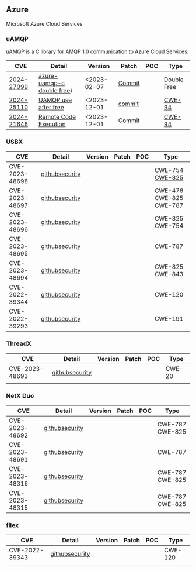 ## Azure 

Microsoft Azure Cloud Services


### uAMQP

[uAMQP](https://github.com/Azure/azure-uamqp-c) is a C library for AMQP 1.0 communication to Azure Cloud Services.

| CVE                                                          | Detail                                                       | Version     | Patch                                                        | POC  | Type                                                     |
| ------------------------------------------------------------ | ------------------------------------------------------------ | ----------- | ------------------------------------------------------------ | ---- | -------------------------------------------------------- |
| [2024-27099](https://cve.mitre.org/cgi-bin/cvename.cgi?name=CVE-2024-27099) | [azure-uamqp-c double free](https://github.com/Azure/azure-uamqp-c/security/advisories/GHSA-6rh4-fj44-v4jj)) | <2023-02-07 | [Commit](https://github.com/espressif/esp-idf/commit/d98d1e) |      | Double Free                                              |
| [2024-25110](https://www.cve.org/CVERecord?id=CVE-2024-25110) | [UAMQP use after free](https://github.com/Azure/azure-uamqp-c/security/advisories/GHSA-c646-4whf-r67v) | <2023-12-01 | [commit](https://github.com/Azure/azure-uamqp-c/commit/30865c9ccedaa32ddb036e87a8ebb52c3f18f695) |      | [CWE-94](https://cwe.mitre.org/data/definitions/94.html) |
| [2024-21646]()                                               | [Remote Code Execution](https://github.com/Azure/azure-uamqp-c/security/advisories/GHSA-j29m-p99g-7hpv) | <2023-12-01 | [Commit](https://github.com/Azure/azure-uamqp-c/commit/12ddb3a31a5a97f55b06fa5d74c59a1d84ad78fe) |      | [CWE-94](https://cwe.mitre.org/data/definitions/94.html) |

### USBX

| CVE            | Detail                                                       | Version | Patch | POC  | Type                                                         |
| -------------- | ------------------------------------------------------------ | ------- | ----- | ---- | ------------------------------------------------------------ |
| CVE-2023-48698 | [githubsecurity](https://github.com/eclipse-threadx/usbx/security/advisories/GHSA-grhp-f66q-x857) |         |       |      | [CWE-754](https://github.com/advisories?query=cwe%3A754) [CWE-825](https://github.com/advisories?query=cwe%3A825) |
| CVE-2023-48697 | [githubsecurity](https://github.com/eclipse-threadx/usbx/security/advisories/GHSA-p2p9-wp2q-wjv4) |         |       |      | CWE-476 CWE-825 CWE-787                                      |
| CVE-2023-48696 | [githubsecurity](https://github.com/eclipse-threadx/usbx/security/advisories/GHSA-h733-98hq-f884) |         |       |      | CWE-825 CWE-754                                              |
| CVE-2023-48695 | [githubsecurity](https://github.com/eclipse-threadx/usbx/security/advisories/GHSA-mwj9-rpph-v8wc) |         |       |      | CWE-787                                                      |
| CVE-2023-48694 | [githubsecurity](https://github.com/eclipse-threadx/usbx/security/advisories/GHSA-qjw8-7w86-44qj) |         |       |      | CWE-825 CWE-843                                              |
| CVE-2022-39344 | [githubsecurity](https://github.com/eclipse-threadx/usbx/security/advisories/GHSA-m9p8-xrp7-vvqp) |         |       |      | CWE-120                                                      |
| CVE-2022-39293 | [githubsecurity](https://github.com/eclipse-threadx/usbx/security/advisories/GHSA-gg76-h537-xq48) |         |       |      | CWE-191                                                      |

### ThreadX 

| CVE            | Detail                                                       | Version | Patch | POC  | Type   |
| -------------- | ------------------------------------------------------------ | ------- | ----- | ---- | ------ |
| CVE-2023-48693 | [githubsecurity](https://github.com/eclipse-threadx/threadx/security/advisories/GHSA-p7w6-62rq-vrf9) |         |       |      | CWE-20 |
|                |                                                              |         |       |      |        |

### NetX Duo

| CVE            | Detail                                                       | Version | Patch | POC  | Type            |
| -------------- | ------------------------------------------------------------ | ------- | ----- | ---- | --------------- |
| CVE-2023-48692 | [githubsecurity](https://github.com/eclipse-threadx/netxduo/security/advisories/GHSA-m2rx-243p-9w64) |         |       |      | CWE-787 CWE-825 |
| CVE-2023-48691 | [githubsecurity](https://github.com/eclipse-threadx/netxduo/security/advisories/GHSA-fwmg-rj6g-w99p) |         |       |      | CWE-787         |
| CVE-2023-48316 | [githubsecurity](https://github.com/eclipse-threadx/netxduo/security/advisories/GHSA-3cmf-r288-xhwq) |         |       |      | CWE-787 CWE-825 |
| CVE-2023-48315 | [githubsecurity](https://github.com/eclipse-threadx/netxduo/security/advisories/GHSA-rj6h-jjg2-7gf3) |         |       |      | CWE-787 CWE-825 |

### filex

| CVE            | Detail                                                       | Version | Patch | POC  | Type    |
| -------------- | ------------------------------------------------------------ | ------- | ----- | ---- | ------- |
| CVE-2022-39343 | [githubsecurity](https://github.com/azure-rtos/filex/security/advisories/GHSA-8jqf-wjhq-4w9f) |         |       |      | CWE-120 |
|                |                                                              |         |       |      |         |

